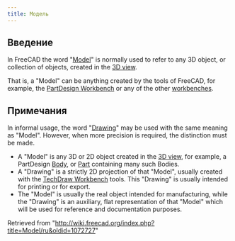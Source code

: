 ```yaml
---
title: Модель
---
```

## Введение

In FreeCAD the word "[Model](/Model "Model")" is normally used to refer to any 3D object, or collection of objects, created in the [3D view](/3D_view "3D view").

That is, a "Model" can be anything created by the tools of FreeCAD, for example, the [PartDesign Workbench](/PartDesign_Workbench "PartDesign Workbench") or any of the other [workbenches](/Workbenches "Workbenches").

## Примечания

In informal usage, the word "[Drawing](/Drawing "Drawing")" may be used with the same meaning as "Model". However, when more precision is required, the distinction must be made.

* A "Model" is any 3D or 2D object created in the [3D view](/3D_view "3D view"), for example, a PartDesign [Body](/Body "Body"), or [Part](/Part "Part") containing many such Bodies.
* A "Drawing" is a strictly 2D projection of that "Model", usually created with the [TechDraw Workbench](/TechDraw_Workbench "TechDraw Workbench") tools. This "Drawing" is usually intended for printing or for export.
* The "Model" is usually the real object intended for manufacturing, while the "Drawing" is an auxiliary, flat representation of that "Model" which will be used for reference and documentation purposes.

Retrieved from "<http://wiki.freecad.org/index.php?title=Model/ru&oldid=1072727>"